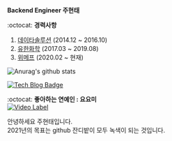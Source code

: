 **Backend Engineer 주현태**

:octocat: **경력사항**

1. [데이타솔루션](http://www.datasolution.kr/) (2014.12 ~ 2016.10)    
2. [유한화학](http://www.yuhanchem.co.kr) (2017.03 ~ 2019.08)  
3. [위메프](http://www.wemakeprice.com) (2020.02 ~ 현재)  

![Anurag's github stats](https://github-readme-stats.vercel.app/api?username=jabel123&show_icons=true&theme=radical)


[![Tech Blog Badge](http://img.shields.io/badge/-Tech%20blog-black?style=flat-square&logo=github&link=https://honeyinfo7.tistory.com/)](https://honeyinfo7.tistory.com/)

:octocat: **좋아하는 연예인 : 요요미**  
[![Video Label](https://i.ytimg.com/an_webp/Pvtevfs3S08/mqdefault_6s.webp?du=3000&sqp=CISBloEG&rs=AOn4CLBkc348c41pZVepbr00tQ8uLglBfg)](https://youtu.be/Pvtevfs3S08)

안녕하세요 주현태입니다.   
2021년의 목표는 github 잔디밭이 모두 녹색이 되는 것입니다.
